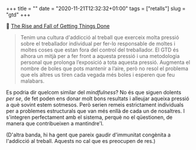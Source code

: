 +++
title = ""
date = "2020-11-21T12:32:32+01:00"
tags = ["retalls"]
slug = "gtd"
+++

📎 [The Rise and Fall of Getting Things Done](https://micro.mjdescy.me/2020/11/18/the-rise-and.html)

> Tenim una cultura d'addicció al treball que exerceix molta pressió sobre el treballador individual per fer-lo responsable de moltes i moltes coses que estan fora del control del treballador. El GTD és alhora un mitjà per a fer front a aquesta pressió i una metodologia personal que prolonga l’exposició a tota aquesta pressió. Augmenta el nombre de boles que pots mantenir a l’aire, però no resol el problema que els altres us tiren cada vegada més boles i esperen que feu malabars.

Es podria dir quelcom similar del *mindfulness*? No és que siguen dolents *per se*, de fet poden ens donar molt bons resultats i alleujar aqueixa pressió a què sovint estem sotmesos. Però serien remeis estrictament individuals per a problemes estructurals que van més enllà de cada un de nosaltres. I s'integren perfectament amb el sistema, perquè no el qüestionen, de manera que contribueixen a mantindre'l.

(D'altra banda, hi ha gent que pareix gaudir d'immunitat congènita a l'addicció al treball. Aquests no cal que es preocupen de res.)